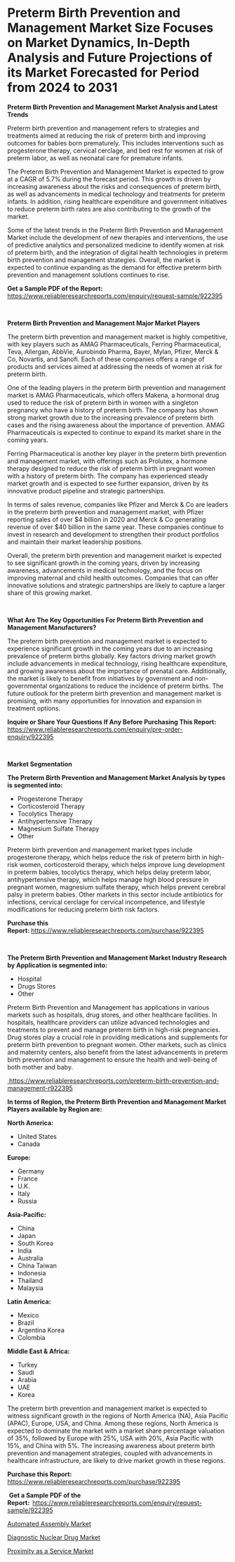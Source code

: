 <p><h1>Preterm Birth Prevention and Management Market Size Focuses on Market Dynamics, In-Depth Analysis and Future Projections of its Market Forecasted for Period from 2024 to 2031</h1></p><p><strong>Preterm Birth Prevention and Management Market Analysis and Latest Trends</strong></p>
<p><p>Preterm birth prevention and management refers to strategies and treatments aimed at reducing the risk of preterm birth and improving outcomes for babies born prematurely. This includes interventions such as progesterone therapy, cervical cerclage, and bed rest for women at risk of preterm labor, as well as neonatal care for premature infants.</p><p>The Preterm Birth Prevention and Management Market is expected to grow at a CAGR of 5.7% during the forecast period. This growth is driven by increasing awareness about the risks and consequences of preterm birth, as well as advancements in medical technology and treatments for preterm infants. In addition, rising healthcare expenditure and government initiatives to reduce preterm birth rates are also contributing to the growth of the market.</p><p>Some of the latest trends in the Preterm Birth Prevention and Management Market include the development of new therapies and interventions, the use of predictive analytics and personalized medicine to identify women at risk of preterm birth, and the integration of digital health technologies in preterm birth prevention and management strategies. Overall, the market is expected to continue expanding as the demand for effective preterm birth prevention and management solutions continues to rise.</p></p>
<p><strong>Get a Sample PDF of the Report:&nbsp;</strong> <a href="https://www.reliableresearchreports.com/enquiry/request-sample/922395">https://www.reliableresearchreports.com/enquiry/request-sample/922395</a></p>
<p>&nbsp;</p>
<p><strong>Preterm Birth Prevention and Management Major Market Players</strong></p>
<p><p>The preterm birth prevention and management market is highly competitive, with key players such as AMAG Pharmaceuticals, Ferring Pharmaceutical, Teva, Allergan, AbbVie, Aurobindo Pharma, Bayer, Mylan, Pfizer, Merck & Co, Novartis, and Sanofi. Each of these companies offers a range of products and services aimed at addressing the needs of women at risk for preterm birth.</p><p>One of the leading players in the preterm birth prevention and management market is AMAG Pharmaceuticals, which offers Makena, a hormonal drug used to reduce the risk of preterm birth in women with a singleton pregnancy who have a history of preterm birth. The company has shown strong market growth due to the increasing prevalence of preterm birth cases and the rising awareness about the importance of prevention. AMAG Pharmaceuticals is expected to continue to expand its market share in the coming years.</p><p>Ferring Pharmaceutical is another key player in the preterm birth prevention and management market, with offerings such as Prolutex, a hormone therapy designed to reduce the risk of preterm birth in pregnant women with a history of preterm birth. The company has experienced steady market growth and is expected to see further expansion, driven by its innovative product pipeline and strategic partnerships.</p><p>In terms of sales revenue, companies like Pfizer and Merck & Co are leaders in the preterm birth prevention and management market, with Pfizer reporting sales of over $4 billion in 2020 and Merck & Co generating revenue of over $40 billion in the same year. These companies continue to invest in research and development to strengthen their product portfolios and maintain their market leadership positions.</p><p>Overall, the preterm birth prevention and management market is expected to see significant growth in the coming years, driven by increasing awareness, advancements in medical technology, and the focus on improving maternal and child health outcomes. Companies that can offer innovative solutions and strategic partnerships are likely to capture a larger share of this growing market.</p></p>
<p>&nbsp;</p>
<p><strong>What Are The Key Opportunities For Preterm Birth Prevention and Management Manufacturers?</strong></p>
<p><p>The preterm birth prevention and management market is expected to experience significant growth in the coming years due to an increasing prevalence of preterm births globally. Key factors driving market growth include advancements in medical technology, rising healthcare expenditure, and growing awareness about the importance of prenatal care. Additionally, the market is likely to benefit from initiatives by government and non-governmental organizations to reduce the incidence of preterm births. The future outlook for the preterm birth prevention and management market is promising, with many opportunities for innovation and expansion in treatment options.</p></p>
<p><strong>Inquire or Share Your Questions If Any Before Purchasing This Report:</strong> <a href="https://www.reliableresearchreports.com/enquiry/pre-order-enquiry/922395">https://www.reliableresearchreports.com/enquiry/pre-order-enquiry/922395</a></p>
<p>&nbsp;</p>
<p><strong>Market Segmentation</strong></p>
<p><strong>The Preterm Birth Prevention and Management Market Analysis by types is segmented into:</strong></p>
<p><ul><li>Progesterone Therapy</li><li>Corticosteroid Therapy</li><li>Tocolytics Therapy</li><li>Antihypertensive Therapy</li><li>Magnesium Sulfate Therapy</li><li>Other</li></ul></p>
<p><p>Preterm birth prevention and management market types include progesterone therapy, which helps reduce the risk of preterm birth in high-risk women, corticosteroid therapy, which helps improve lung development in preterm babies, tocolytics therapy, which helps delay preterm labor, antihypertensive therapy, which helps manage high blood pressure in pregnant women, magnesium sulfate therapy, which helps prevent cerebral palsy in preterm babies. Other markets in this sector include antibiotics for infections, cervical cerclage for cervical incompetence, and lifestyle modifications for reducing preterm birth risk factors.</p></p>
<p><strong>Purchase this Report:&nbsp;</strong><a href="https://www.reliableresearchreports.com/purchase/922395">https://www.reliableresearchreports.com/purchase/922395</a></p>
<p>&nbsp;</p>
<p><strong>The Preterm Birth Prevention and Management Market Industry Research by Application is segmented into:</strong></p>
<p><ul><li>Hospital</li><li>Drugs Stores</li><li>Other</li></ul></p>
<p><p>Preterm Birth Prevention and Management has applications in various markets such as hospitals, drug stores, and other healthcare facilities. In hospitals, healthcare providers can utilize advanced technologies and treatments to prevent and manage preterm birth in high-risk pregnancies. Drug stores play a crucial role in providing medications and supplements for preterm birth prevention to pregnant women. Other markets, such as clinics and maternity centers, also benefit from the latest advancements in preterm birth prevention and management to ensure the health and well-being of both mother and baby.</p></p>
<p><a href="https://www.reliableresearchreports.com/preterm-birth-prevention-and-management-r922395">&nbsp;https://www.reliableresearchreports.com/preterm-birth-prevention-and-management-r922395</a></p>
<p><strong>In terms of Region, the Preterm Birth Prevention and Management Market Players available by Region are:</strong></p>
<p>
    <p> <strong> North America: </strong>
        <ul>
            <li>United States</li>
            <li>Canada</li>
        </ul>
        </p> 
    <p> <strong> Europe: </strong>
        <ul>
            <li>Germany</li>
            <li>France</li>
            <li>U.K.</li>
            <li>Italy</li>
            <li>Russia</li>
        </ul>
        </p> 
    <p> <strong> Asia-Pacific: </strong>
        <ul>
            <li>China</li>
            <li>Japan</li>
            <li>South Korea</li>
            <li>India</li>
            <li>Australia</li>
            <li>China Taiwan</li>
            <li>Indonesia</li>
            <li>Thailand</li>
            <li>Malaysia</li>
        </ul>
        </p> 
    <p> <strong> Latin America: </strong>
        <ul>
            <li>Mexico</li>
            <li>Brazil</li>
            <li>Argentina Korea</li>
            <li>Colombia</li>
        </ul>
        </p> 
    <p> <strong> Middle East & Africa: </strong>
        <ul>
            <li>Turkey</li>
            <li>Saudi</li>
            <li>Arabia</li>
            <li>UAE</li>
            <li>Korea</li>
        </ul>
    </p>
    </p>
<p><p>The preterm birth prevention and management market is expected to witness significant growth in the regions of North America (NA), Asia Pacific (APAC), Europe, USA, and China. Among these regions, North America is expected to dominate the market with a market share percentage valuation of 35%, followed by Europe with 25%, USA with 20%, Asia Pacific with 15%, and China with 5%. The increasing awareness about preterm birth prevention and management strategies, coupled with advancements in healthcare infrastructure, are likely to drive market growth in these regions.</p></p>
<p><strong>Purchase this Report: </strong><a href="https://www.reliableresearchreports.com/purchase/922395">https://www.reliableresearchreports.com/purchase/922395</a></p>
<p>&nbsp;<strong>Get a Sample PDF of the Report:&nbsp;&nbsp;</strong><a href="https://www.reliableresearchreports.com/enquiry/request-sample/922395">https://www.reliableresearchreports.com/enquiry/request-sample/922395</a></p>
<p><strong></strong></p>
<p><p><a href="https://www.linkedin.com/pulse/automated-assembly-market-trends-analysis-forecasted-period-4nkqe?trackingId=6W4aFTMR33Uvyf8e8J8o4Q%3D%3D">Automated Assembly Market</a></p><p><a href="https://github.com/HenrietteMills1/Market-Research-Report-List-1/blob/main/diagnostic-nuclear-drug-market.md">Diagnostic Nuclear Drug Market</a></p><p><a href="https://www.linkedin.com/pulse/proximity-service-market-trends-forecast-competitive-analysis-73sqe?trackingId=YYBkx2WYWOzpycoWPVp96A%3D%3D">Proximity as a Service Market</a></p></p>